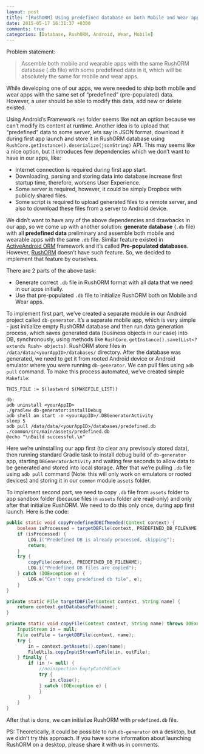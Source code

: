 ```yaml
---
layout: post
title: "[RushORM] Using predefined database on both Mobile and Wear apps"
date: 2015-05-17 16:31:37 +0300
comments: true
categories: [Database, RushORM, Android, Wear, Mobile]
---
```


Problem statement: 
> Assemble both mobile and wearable apps with the same RushORM database (.db file) with some predefined data in it, which will be absolutely the same for mobile and wear apps.

While developing one of our apps, we were needed to ship both mobile and wear apps with the same set of “predefined” (pre-populated) data. However, a user should be able to modify this data, add new or delete existed. 

Using Android’s Framework `res` folder seems like not an option because we can’t modify its content at runtime. Another idea is to upload that “predefined” data to some server, lets say in JSON format, download it during first app launch and store it in RushORM database using `RushCore.getInstance().deserialize(jsonString)` API. This may seems like a nice option, but it introduces few dependencies which we don’t want to have in our apps, like:

- Internet connection is required during first app start.
- Downloading, parsing and storing data into database increase first startup time, therefore, worsens User Experience.
- Some server is required, however, it could be simply Dropbox with publicly shared files.
- Some script is required to upload generated files to a remote server, and also to download these files from a server to Android device.


We didn’t want to have any of the above dependencies and drawbacks in our app, so we come up with another solution: <!--more--> **generate database** (`.db` file) with all **predefined data** preliminary and assemble both mobile and wearable apps with the same `.db` file. Similar feature existed in [ActiveAndroid ORM](https://github.com/pardom/ActiveAndroid/wiki/Pre-populated-databases) framework and it’s called **Pre-populated databases**. However, [RushORM](http://www.rushorm.com/advanced.html) doesn’t have such feature. So, we decided to implement that feature by ourselves. 

There are 2 parts of the above task:

- Generate correct `.db` file in RushORM format with all data that we need in our apps initially.
- Use that pre-populated `.db` file to initialize RushORM both on Mobile and Wear apps.


To implement first part, we’ve created a separate module in our Android project called `db-generator`. It’s a separate mobile app, which is very simple - just initialize empty RushORM database and then run data generation process, which saves generated data (business objects in our case) into DB, synchronously, using methods like `RushCore.getInstance().save(List<? extends Rush> objects)`.
RushORM store files in `/data/data/<yourAppID>/databases/` directory. After the database was generated, we need to get it from rooted Android device or Android emulator where you were running `db-generator`. We can pull files using `adb pull` command. To make this process automated, we’ve created simple `Makefile`:

```make
THIS_FILE := $(lastword $(MAKEFILE_LIST))

db:
adb uninstall <yourAppID>
./gradlew db-generator:installDebug
adb shell am start -n <yourAppID>/.DBGeneratorActivity
sleep 5
adb pull /data/data/<yourAppID>/databases/predefined.db ./common/src/main/assets/predefined.db
@echo "\nBuild successful.\n"
```


Here we’re uninstalling our app first (to clear any previsouly stored data), then running standard Gradle task to install debug build of `db-generator` app, starting `DBGeneratorActivity` and waiting few seconds to allow data to be generated and stored into local storage. After that we’re pulling `.db` file using `adb pull` command (Note: this will only work on emulators or rooted devices) and storing it in our `common` module `assets` folder.

To implement second part, we need to copy `.db` file from `assets` folder to app sandbox folder (because files in `assets` folder are read-only) and only after that initialize RushORM. We need to do this only once, during app first launch. Here is the code:

```Java
public static void copyPredefinedDBIfNeeded(Context context) {
    boolean isProcessed = targetDBFile(context, PREDEFINED_DB_FILENAME).exists();
    if (isProcessed) {
        LOG.i("Predefined DB is already processed, skipping");
        return;
    }
    try {
        copyFile(context, PREDEFINED_DB_FILENAME);
        LOG.i("Predefined DB files are copied");
    } catch (IOException e) {
        LOG.e("Can't copy predefined db file", e);
    }
}

private static File targetDBFile(Context context, String name) {
    return context.getDatabasePath(name);
}

private static void copyFile(Context context, String name) throws IOException {
    InputStream in = null;
    File outFile = targetDBFile(context, name);
    try {
        in = context.getAssets().open(name);
        FileUtils.copyInputStreamToFile(in, outFile);
    } finally {
        if (in != null) {
            //noinspection EmptyCatchBlock
            try {
                in.close();
            } catch (IOException e) {
            }
        }
    }
}
```

After that is done, we can initialize RushORM with `predefined.db` file.


PS: Theoretically, it could be possible to run `db-generator` on a desktop, but we didn’t try this approach. If you have some information about launching RushORM on a desktop, please share it with us in comments.

